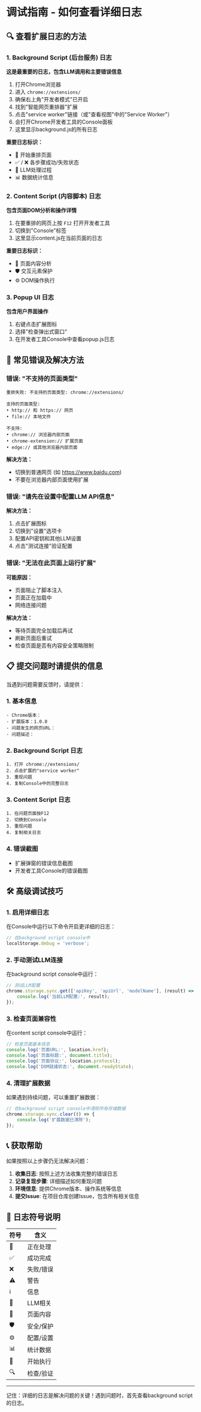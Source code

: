 # 调试指南 - 如何查看详细日志

## 🔍 查看扩展日志的方法

### 1. Background Script (后台服务) 日志
**这是最重要的日志，包含LLM调用和主要错误信息**

1. 打开Chrome浏览器
2. 进入 `chrome://extensions/` 
3. 确保右上角"开发者模式"已开启
4. 找到"智能网页重排器"扩展
5. 点击"service worker"链接（或"查看视图"中的"Service Worker"）
6. 会打开Chrome开发者工具的Console面板
7. 这里显示background.js的所有日志

**重要日志标识：**
- 🔄 开始重排页面
- ✅ / ❌ 各步骤成功/失败状态
- 🤖 LLM处理过程
- 📊 数据统计信息

### 2. Content Script (内容脚本) 日志
**包含页面DOM分析和操作详情**

1. 在要重排的网页上按 `F12` 打开开发者工具
2. 切换到"Console"标签
3. 这里显示content.js在当前页面的日志

**重要日志标识：**
- 📄 页面内容分析
- 🛡️ 交互元素保护
- ⚙️ DOM操作执行

### 3. Popup UI 日志
**包含用户界面操作**

1. 右键点击扩展图标
2. 选择"检查弹出式窗口"
3. 在开发者工具Console中查看popup.js日志

## 🚨 常见错误及解决方法

### 错误: "不支持的页面类型"
```
重排失败: 不支持的页面类型: chrome://extensions/

支持的页面类型:
• http:// 和 https:// 网页
• file:// 本地文件

不支持:
• chrome:// 浏览器内部页面
• chrome-extension:// 扩展页面
• edge:// 或其他浏览器内部页面
```

**解决方法：**
- 切换到普通网页 (如 https://www.baidu.com)
- 不要在浏览器内部页面使用扩展

### 错误: "请先在设置中配置LLM API信息"
**解决方法：**
1. 点击扩展图标
2. 切换到"设置"选项卡
3. 配置API密钥和其他LLM设置
4. 点击"测试连接"验证配置

### 错误: "无法在此页面上运行扩展"
**可能原因：**
- 页面阻止了脚本注入
- 页面正在加载中
- 网络连接问题

**解决方法：**
- 等待页面完全加载后再试
- 刷新页面后重试
- 检查页面是否有内容安全策略限制

## 📋 提交问题时请提供的信息

当遇到问题需要反馈时，请提供：

### 1. 基本信息
```
- Chrome版本：
- 扩展版本：1.0.0
- 问题发生的网页URL：
- 问题描述：
```

### 2. Background Script 日志
```
1. 打开 chrome://extensions/
2. 点击扩展的"service worker"
3. 重现问题
4. 复制Console中的完整日志
```

### 3. Content Script 日志
```
1. 在问题页面按F12
2. 切换到Console
3. 重现问题
4. 复制相关日志
```

### 4. 错误截图
- 扩展弹窗的错误信息截图
- 开发者工具Console的错误截图

## 🛠️ 高级调试技巧

### 1. 启用详细日志
在Console中运行以下命令开启更详细的日志：
```javascript
// 在background script console中
localStorage.debug = 'verbose';
```

### 2. 手动测试LLM连接
在background script console中运行：
```javascript
// 测试LLM配置
chrome.storage.sync.get(['apiKey', 'apiUrl', 'modelName'], (result) => {
    console.log('当前LLM配置:', result);
});
```

### 3. 检查页面兼容性
在content script console中运行：
```javascript
// 检查页面基本信息
console.log('页面URL:', location.href);
console.log('页面标题:', document.title);
console.log('页面协议:', location.protocol);
console.log('DOM就绪状态:', document.readyState);
```

### 4. 清理扩展数据
如果遇到持续问题，可以重置扩展数据：
```javascript
// 在background script console中清除所有存储数据
chrome.storage.sync.clear(() => {
    console.log('扩展数据已清除');
});
```

## 📞 获取帮助

如果按照以上步骤仍无法解决问题：

1. **收集日志**: 按照上述方法收集完整的错误日志
2. **记录复现步骤**: 详细描述如何重现问题
3. **环境信息**: 提供Chrome版本、操作系统等信息
4. **提交Issue**: 在项目仓库创建Issue，包含所有相关信息

## 🎯 日志符号说明

| 符号 | 含义 |
|------|------|
| 🔄 | 正在处理 |
| ✅ | 成功完成 |
| ❌ | 失败/错误 |
| ⚠️ | 警告 |
| ℹ️ | 信息 |
| 🤖 | LLM相关 |
| 📄 | 页面内容 |
| 🛡️ | 安全/保护 |
| ⚙️ | 配置/设置 |
| 📊 | 统计数据 |
| 🚀 | 开始执行 |
| 🔍 | 检查/验证 |

---

记住：详细的日志是解决问题的关键！遇到问题时，首先查看background script的日志。